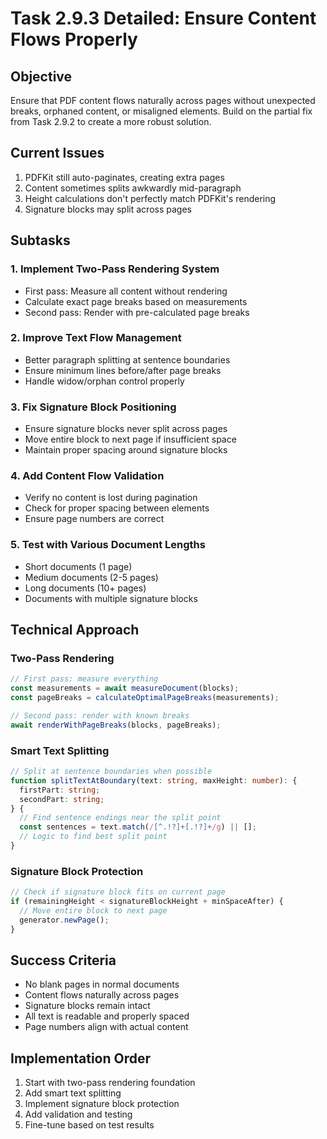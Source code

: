 # Task 2.9.3 Detailed: Ensure Content Flows Properly

## Objective
Ensure that PDF content flows naturally across pages without unexpected breaks, orphaned content, or misaligned elements. Build on the partial fix from Task 2.9.2 to create a more robust solution.

## Current Issues
1. PDFKit still auto-paginates, creating extra pages
2. Content sometimes splits awkwardly mid-paragraph
3. Height calculations don't perfectly match PDFKit's rendering
4. Signature blocks may split across pages

## Subtasks

### 1. Implement Two-Pass Rendering System
- First pass: Measure all content without rendering
- Calculate exact page breaks based on measurements
- Second pass: Render with pre-calculated page breaks

### 2. Improve Text Flow Management
- Better paragraph splitting at sentence boundaries
- Ensure minimum lines before/after page breaks
- Handle widow/orphan control properly

### 3. Fix Signature Block Positioning
- Ensure signature blocks never split across pages
- Move entire block to next page if insufficient space
- Maintain proper spacing around signature blocks

### 4. Add Content Flow Validation
- Verify no content is lost during pagination
- Check for proper spacing between elements
- Ensure page numbers are correct

### 5. Test with Various Document Lengths
- Short documents (1 page)
- Medium documents (2-5 pages)
- Long documents (10+ pages)
- Documents with multiple signature blocks

## Technical Approach

### Two-Pass Rendering
```typescript
// First pass: measure everything
const measurements = await measureDocument(blocks);
const pageBreaks = calculateOptimalPageBreaks(measurements);

// Second pass: render with known breaks
await renderWithPageBreaks(blocks, pageBreaks);
```

### Smart Text Splitting
```typescript
// Split at sentence boundaries when possible
function splitTextAtBoundary(text: string, maxHeight: number): {
  firstPart: string;
  secondPart: string;
} {
  // Find sentence endings near the split point
  const sentences = text.match(/[^.!?]+[.!?]+/g) || [];
  // Logic to find best split point
}
```

### Signature Block Protection
```typescript
// Check if signature block fits on current page
if (remainingHeight < signatureBlockHeight + minSpaceAfter) {
  // Move entire block to next page
  generator.newPage();
}
```

## Success Criteria
- No blank pages in normal documents
- Content flows naturally across pages
- Signature blocks remain intact
- All text is readable and properly spaced
- Page numbers align with actual content

## Implementation Order
1. Start with two-pass rendering foundation
2. Add smart text splitting
3. Implement signature block protection
4. Add validation and testing
5. Fine-tune based on test results 